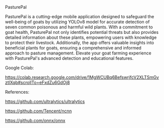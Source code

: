 PasturePal

PasturePal is a cutting-edge mobile application designed to safeguard the well-being of goats by utilizing YOLOv8 model for accurate detection of seven common poisonous and harmful wild plants. With a commitment to goat health, PasturePal not only identifies potential threats but also provides detailed information about these plants, empowering users with knowledge to protect their livestock. Additionally, the app offers valuable insights into beneficial plants for goats, ensuring a comprehensive and informed approach to pasture management. Elevate your goat farming experience with PasturePal\'s advanced detection and educational features.

Google Colab:

https://colab.research.google.com/drive/1MgWCUBq6BefswrjfcV2XLTSmGvztlXqb#scrollTo=eFxdZu6GdOj8

References:

https://github.com/ultralytics/ultralytics

https://github.com/Tencent/ncnn

https://github.com/onnx/onnx
